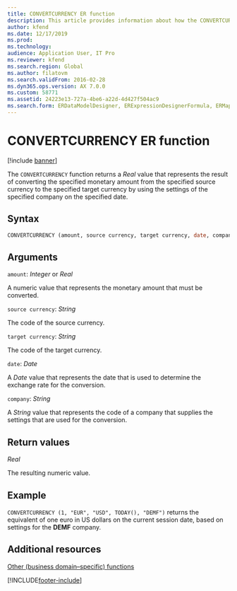 ```yaml
---
title: CONVERTCURRENCY ER function
description: This article provides information about how the CONVERTCURRENCY Electronic reporting (ER) function is used.
author: kfend
ms.date: 12/17/2019
ms.prod: 
ms.technology: 
audience: Application User, IT Pro
ms.reviewer: kfend
ms.search.region: Global
ms.author: filatovm
ms.search.validFrom: 2016-02-28
ms.dyn365.ops.version: AX 7.0.0
ms.custom: 58771
ms.assetid: 24223e13-727a-4be6-a22d-4d427f504ac9
ms.search.form: ERDataModelDesigner, ERExpressionDesignerFormula, ERMappedFormatDesigner, ERModelMappingDesigner
---
```


# CONVERTCURRENCY ER function

[!include [banner](../includes/banner.md)]

The `CONVERTCURRENCY` function returns a *Real* value that represents the result of converting the specified monetary amount from the specified source currency to the specified target currency by using the settings of the specified company on the specified date.

## Syntax

```vb
CONVERTCURRENCY (amount, source currency, target currency, date, company)
```

## Arguments

`amount`: *Integer* or *Real*

A numeric value that represents the monetary amount that must be converted.

`source currency`: *String*

The code of the source currency.

`target currency`: *String*

The code of the target currency.

`date`: *Date*

A *Date* value that represents the date that is used to determine the exchange rate for the conversion.

`company`: *String*

A *String* value that represents the code of a company that supplies the settings that are used for the conversion.

## Return values

*Real*

The resulting numeric value.

## Example

`CONVERTCURRENCY (1, "EUR", "USD", TODAY(), "DEMF")` returns the equivalent of one euro in US dollars on the current session date, based on settings for the **DEMF** company.

## Additional resources

[Other (business domain–specific) functions](er-functions-category-other.md)


[!INCLUDE[footer-include](../../../includes/footer-banner.md)]
